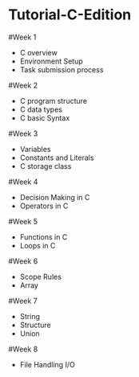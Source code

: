 # Tutorial-C-Edition
#Week 1
- C overview
- Environment Setup
- Task submission process

#Week 2
- C program structure
- C data types
- C basic Syntax

#Week 3
- Variables
- Constants and Literals
- C storage class

#Week 4 
- Decision Making in C 
- Operators in C 

#Week 5
- Functions in C 
- Loops in C 

#Week 6
- Scope Rules
- Array

#Week 7
- String
- Structure
- Union

#Week 8
- File Handling I/O
